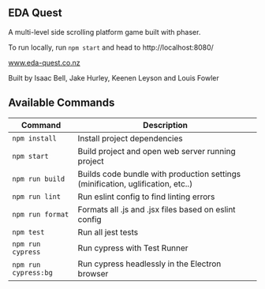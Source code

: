 ## EDA Quest

A multi-level side scrolling platform game built with phaser.

To run locally, run `npm start` and head to http://localhost:8080/

www.eda-quest.co.nz

Built by Isaac Bell, Jake Hurley, Keenen Leyson and Louis Fowler


## Available Commands

| Command | Description |
|---------|-------------|
| `npm install` | Install project dependencies |
| `npm start` | Build project and open web server running project |
| `npm run build` | Builds code bundle with production settings (minification, uglification, etc..) |
| `npm run lint` | Run eslint config to find linting errors|
| `npm run format` | Formats all .js and .jsx files based on eslint config |
| `npm test` | Run all jest tests |
| `npm run cypress` | Run cypress with Test Runner |
| `npm run cypress:bg` | Run cypress headlessly in the Electron browser |
